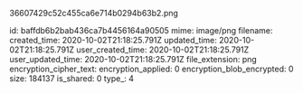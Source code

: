 36607429c52c455ca6e714b0294b63b2.png

id: baffdb6b2bab436ca7b4456164a90505
mime: image/png
filename: 
created_time: 2020-10-02T21:18:25.791Z
updated_time: 2020-10-02T21:18:25.791Z
user_created_time: 2020-10-02T21:18:25.791Z
user_updated_time: 2020-10-02T21:18:25.791Z
file_extension: png
encryption_cipher_text: 
encryption_applied: 0
encryption_blob_encrypted: 0
size: 184137
is_shared: 0
type_: 4